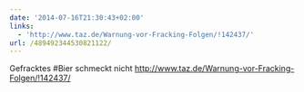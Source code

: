 ```yaml
---
date: '2014-07-16T21:30:43+02:00'
links:
  - 'http://www.taz.de/Warnung-vor-Fracking-Folgen/!142437/'
url: /489492344530821122/
---
```

Gefracktes #Bier schmeckt nicht http://www.taz.de/Warnung-vor-Fracking-Folgen/!142437/
